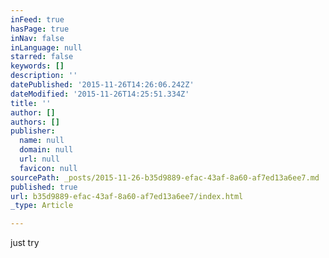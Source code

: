 ```yaml
---
inFeed: true
hasPage: true
inNav: false
inLanguage: null
starred: false
keywords: []
description: ''
datePublished: '2015-11-26T14:26:06.242Z'
dateModified: '2015-11-26T14:25:51.334Z'
title: ''
author: []
authors: []
publisher:
  name: null
  domain: null
  url: null
  favicon: null
sourcePath: _posts/2015-11-26-b35d9889-efac-43af-8a60-af7ed13a6ee7.md
published: true
url: b35d9889-efac-43af-8a60-af7ed13a6ee7/index.html
_type: Article

---
```

just try